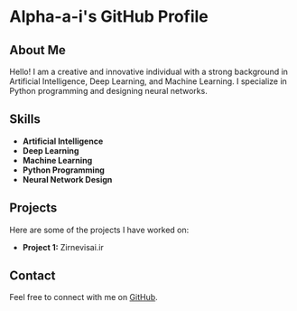 # Alpha-a-i's GitHub Profile

## About Me

Hello! I am a creative and innovative individual with a strong background in Artificial Intelligence, Deep Learning, and Machine Learning. I specialize in Python programming and designing neural networks.

## Skills

- **Artificial Intelligence**
- **Deep Learning**
- **Machine Learning**
- **Python Programming**
- **Neural Network Design**

## Projects

Here are some of the projects I have worked on:

- **Project 1:** Zirnevisai.ir

## Contact

Feel free to connect with me on [GitHub](https://github.com/Alpha-a-i).
